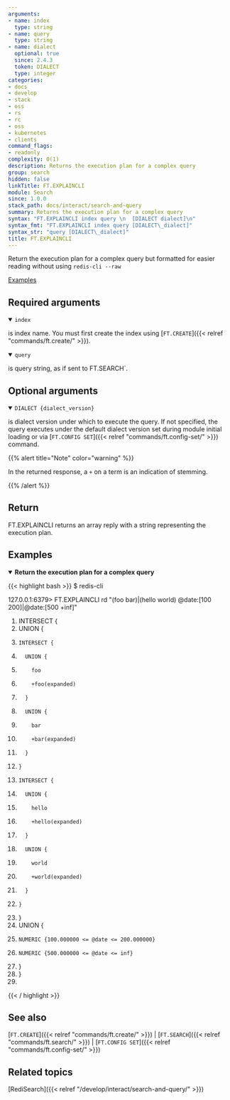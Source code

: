 ```yaml
---
arguments:
- name: index
  type: string
- name: query
  type: string
- name: dialect
  optional: true
  since: 2.4.3
  token: DIALECT
  type: integer
categories:
- docs
- develop
- stack
- oss
- rs
- rc
- oss
- kubernetes
- clients
command_flags:
- readonly
complexity: O(1)
description: Returns the execution plan for a complex query
group: search
hidden: false
linkTitle: FT.EXPLAINCLI
module: Search
since: 1.0.0
stack_path: docs/interact/search-and-query
summary: Returns the execution plan for a complex query
syntax: "FT.EXPLAINCLI index query \n  [DIALECT dialect]\n"
syntax_fmt: "FT.EXPLAINCLI index query [DIALECT\_dialect]"
syntax_str: "query [DIALECT\_dialect]"
title: FT.EXPLAINCLI
---
```


Return the execution plan for a complex query but formatted for easier reading without using `redis-cli --raw`

[Examples](#examples)

## Required arguments

<details open>
<summary><code>index</code></summary>

is index name. You must first create the index using [`FT.CREATE`]({{< relref "commands/ft.create/" >}}).
</details>

<details open>
<summary><code>query</code></summary>

is query string, as if sent to FT.SEARCH`.
</details>

## Optional arguments

<details open>
<summary><code>DIALECT {dialect_version}</code></summary>

is dialect version under which to execute the query. If not specified, the query executes under the default dialect version set during module initial loading or via [`FT.CONFIG SET`]({{< relref "commands/ft.config-set/" >}}) command.

{{% alert title="Note" color="warning" %}}
 
In the returned response, a `+` on a term is an indication of stemming.

{{% /alert %}}

</details>

## Return

FT.EXPLAINCLI returns an array reply with a string representing the execution plan.

## Examples

<details open>
<summary><b>Return the execution plan for a complex query</b></summary>

{{< highlight bash >}}
$ redis-cli

127.0.0.1:6379> FT.EXPLAINCLI rd "(foo bar)|(hello world) @date:[100 200]|@date:[500 +inf]"
 1) INTERSECT {
 2)   UNION {
 3)     INTERSECT {
 4)       UNION {
 5)         foo
 6)         +foo(expanded)
 7)       }
 8)       UNION {
 9)         bar
10)         +bar(expanded)
11)       }
12)     }
13)     INTERSECT {
14)       UNION {
15)         hello
16)         +hello(expanded)
17)       }
18)       UNION {
19)         world
20)         +world(expanded)
21)       }
22)     }
23)   }
24)   UNION {
25)     NUMERIC {100.000000 <= @date <= 200.000000}
26)     NUMERIC {500.000000 <= @date <= inf}
27)   }
28) }
29)
{{< / highlight >}}
</details>

## See also

[`FT.CREATE`]({{< relref "commands/ft.create/" >}}) | [`FT.SEARCH`]({{< relref "commands/ft.search/" >}}) | [`FT.CONFIG SET`]({{< relref "commands/ft.config-set/" >}})

## Related topics

[RediSearch]({{< relref "/develop/interact/search-and-query/" >}})


